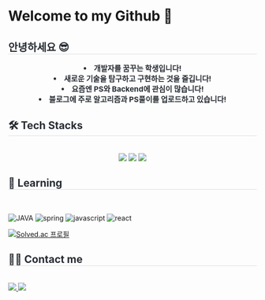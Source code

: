 # Welcome to my Github 👋

<!--
**gleaming9/gleaming9** is a ✨ _special_ ✨ repository because its `README.md` (this file) appears on your GitHub profile.

Here are some ideas to get you started:

- 🔭 I’m currently working on ...
- 🌱 I’m currently learning ...
- 👯 I’m looking to collaborate on ...
- 🤔 I’m looking for help with ...
- 💬 Ask me about ...
- 📫 How to reach me: ...
- 😄 Pronouns: ...
- ⚡ Fun fact: ...
-->

<!--<img src="https://capsule-render.vercel.app/api?type=waving&color=0:E34C26,10:DA5B0B,30:C6538C,75:3572A5,100:A371F7&height=100&section=header&text=&fontSize=0" width="100%"/>-->

<div align= "left"> 
    <h2 style="border-bottom: 1px solid #d8dee4; color: #282d33;"> 안녕하세요 😎 </h2>  
    <div style="font-weight: 700; font-size: 15px; text-align: center; color: #282d33;"> <li> 개발자를 꿈꾸는 학생입니다!</li><li> 새로운 기술을 탐구하고 구현하는 것을 즐깁니다!</li><li>요즘엔 PS와 Backend에 관심이 많습니다!</li><li>블로그에 주로 알고리즘과 PS풀이를 업로드하고 있습니다!</li> </div> 
    </div>
    <div align= "left">
    <h2 style="border-bottom: 1px solid #d8dee4; color: #282d33;"> 🛠️ Tech Stacks </h2> <br> 
    <div style="margin: 0 auto; text-align: center;" align= "left"> <img src="https://img.shields.io/badge/C-A8B9CC?style=for-the-badge&logo=C&logoColor=white">
          <img src="https://img.shields.io/badge/C++-00599C?style=for-the-badge&logo=C%2B%2B&logoColor=white">
          <img src="https://img.shields.io/badge/Python-3776AB?style=for-the-badge&logo=Python&logoColor=white">
          </div>
    </div>
    <div align= "left">
      <h2 style="border-bottom: 1px solid #d8dee4; color: #282d33;"> 📖 Learning </h2> <br>
      
   ![JAVA](https://img.shields.io/badge/Java-ED8B00?style=for-the-badge&logo=openjdk&logoColor=white)
![spring](https://img.shields.io/badge/Spring-6DB33F?style=for-the-badge&logo=spring&logoColor=white)
![javascript](https://img.shields.io/badge/JavaScript-F7DF1E?style=for-the-badge&logo=JavaScript&logoColor=white)
![react](https://img.shields.io/badge/React-20232A?style=for-the-badge&logo=react&logoColor=61DAFB)

[![Solved.ac 프로필](http://mazassumnida.wtf/api/v2/generate_badge?boj=gleaming9)](https://solved.ac/gleaming9)
    <h2 style="border-bottom: 1px solid #d8dee4; color: #282d33;"> 🧑‍💻 Contact me </h2> <br> 
    <div align= "left"> <a href=https://velog.io/@gleaming9/posts> <img src="https://img.shields.io/badge/Velog-20C997?style=for-the-badge&logo=Velog&logoColor=white&link=https://velog.io/@gleaming9/posts"> </a>
         <a href=mailto:mathasdf0@gmail.com> <img src="https://img.shields.io/badge/Gmail-EA4335?style=for-the-badge&logo=Gmail&logoColor=white&link=mailto:mathasdf0@gmail.com"> </a> </div>  <br> 
    <div align= "left">  </div> 
    </div>

    


<!--<img src="https://capsule-render.vercel.app/api?type=rect&color=0:E34C26,10:DA5B0B,30:C6538C,75:3572A5,100:A371F7&height=40&section=footer&text=&fontSize=0" width="100%"/>-->
